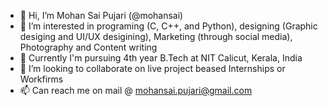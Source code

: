 - 👋 Hi, I’m Mohan Sai Pujari (@mohansai)
- 👀 I’m interested in programing (C, C++, and Python), designing (Graphic desiging and UI/UX desigining), Marketing (through social media), Photography and Content writing 
- 🌱 Currently I'm pursuing 4th year B.Tech at NIT Calicut, Kerala, India
- 💞️ I’m looking to collaborate on live project beased Internships or Workfirms
- 📫 Can reach me on mail @ mohansai.pujari@gmail.com

<!---
mohansai6/mohansai6 is a ✨ special ✨ repository because its `README.md` (this file) appears on your GitHub profile.
You can click the Preview link to take a look at your changes.
--->
